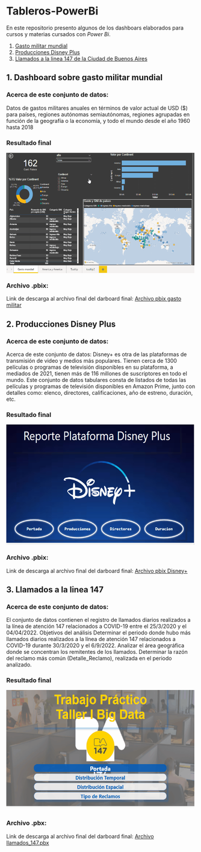# Tableros-PowerBi
En este repositorio presento algunos de los dashboars elaborados para cursos y materias cursados con *Power Bi*.

1. [Gasto militar mundial](#id1)
2. [Producciones Disney Plus](#id2)
3. [Llamados a la linea 147 de la Ciudad de Buenos Aires](#id3)

## 1. Dashboard sobre gasto militar mundial  <a name="id1"></a>

### Acerca de este conjunto de datos:
Datos de gastos militares anuales en términos de valor actual de USD ($) para países, regiones autónomas semiautónomas, regiones agrupadas en función de la geografía o la economía, y todo el mundo desde el año 1960 hasta 2018

### Resultado final
<img align="center" alt="GIF" src="https://github.com/f3derico1991/Tableros-PowerBi/blob/main/tableros-PowerBi/gasto-militar-utn/Animation.gif?raw=true" width="500" height="320" />

### Archivo .pbix:
Link de descarga al archivo final del darboard final: [Archivo pbix gasto militar](https://github.com/f3derico1991/Tableros-PowerBi/blob/main/tableros-PowerBi/disneyplus-coderhouse/Disney.pbix)


## 2. Producciones Disney Plus  <a name="id2"></a>
### Acerca de este conjunto de datos:
Acerca de este conjunto de datos: Disney+ es otra de las plataformas de transmisión de video y medios más populares. Tienen cerca de 1300 películas o programas de televisión disponibles en su plataforma, a mediados de 2021, tienen más de 116 millones de suscriptores en todo el mundo. Este conjunto de datos tabulares consta de listados de todas las películas y programas de televisión disponibles en Amazon Prime, junto con detalles como: elenco, directores, calificaciones, año de estreno, duración, etc.

### Resultado final
<img align="center" alt="GIF" src="https://github.com/f3derico1991/Tableros-PowerBi/blob/main/tableros-PowerBi/disneyplus-coderhouse/disney_coder.gif?raw=true" width="500" height="320" />


### Archivo .pbix:

Link de descarga al archivo final del darboard final: [Archivo pbix Disney+](https://github.com/f3derico1991/Tableros-PowerBi/blob/main/tableros-PowerBi/gasto-militar-utn/Herrera-federico.pbix)

## 3. Llamados a la linea 147  <a name="id3"></a>
### Acerca de este conjunto de datos:
El conjunto de datos contienen el registro de llamados diarios realizados a la línea de atención 147 relacionados a COVID-19 entre el 25/3/2020 y el 04/04/2022.
Objetivos del análisis
Determinar el periodo donde hubo más llamados diarios realizados a la línea de atención 147 relacionados a COVID-19 durante 30/3/2020 y el 6/9/2022. 
Analizar el área geográfica donde se concentran los remitentes de los llamados.
Determinar la razón del reclamo más común (Detalle_Reclamo), realizada en el periodo analizado.

### Resultado final
<img align="center" alt="GIF" src="https://github.com/f3derico1991/Tableros-PowerBi/blob/main/tableros-PowerBi/taller%20big%20data/Llamados147.gif?raw=true" width="500" height="320" />

### Archivo .pbx:
Link de descarga al archivo final del darboard final: [Archivo llamados_147.pbx](https://github.com/f3derico1991/Tableros-PowerBi/blob/main/tableros-PowerBi/taller%20big%20data/Politicas_Publicas.pbix)
